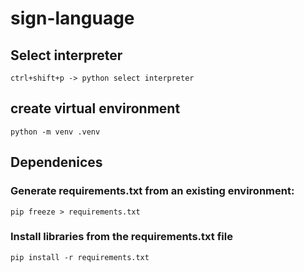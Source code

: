 # sign-language

## Select interpreter

```
ctrl+shift+p -> python select interpreter
```

## create virtual environment

```
python -m venv .venv
```

## Dependenices

### Generate requirements.txt from an existing environment:

```
pip freeze > requirements.txt
```

### Install libraries from the requirements.txt file

```
pip install -r requirements.txt
```
